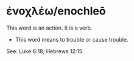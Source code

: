 # ἐνοχλέω/enochleō
This word is an action. It is a verb.

* This word means to trouble or cause trouble.

See: Luke 6:18; Hebrews 12:15
